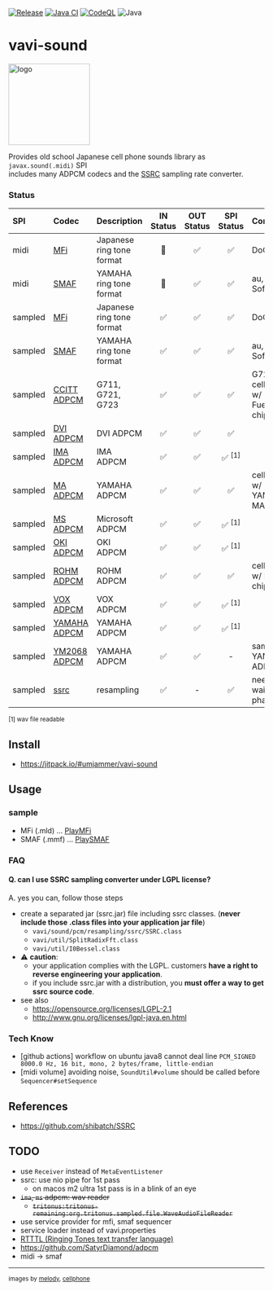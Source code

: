 [![Release](https://jitpack.io/v/umjammer/vavi-sound.svg)](https://jitpack.io/#umjammer/vavi-sound)
[![Java CI](https://github.com/umjammer/vavi-sound/actions/workflows/maven.yml/badge.svg)](https://github.com/umjammer/vavi-sound/actionsworkflows/maven.yml)
[![CodeQL](https://github.com/umjammer/vavi-sound/actions/workflows/codeql-analysis.yml/badge.svg)](https://github.com/umjammer/vavi-sound/actions/workflows/codeql-analysis.yml)
![Java](https://img.shields.io/badge/Java-17-b07219)

# vavi-sound

<img alt="logo" src="https://github.com/umjammer/vavi-sound/assets/493908/7a731744-643a-4b6c-b82b-68f2fcc436c9" width="160" />

Provides old school Japanese cell phone sounds library as `javax.sound(.midi)` SPI<br/>
includes many ADPCM codecs and the [SSRC](https://github.com/shibatch/SSRC) sampling rate converter.

### Status

| **SPI** | **Codec**                                                | **Description**           | **IN Status** | **OUT Status** |  **SPI Status**  | **Comment**                    |
|:--------|:---------------------------------------------------------|:--------------------------|:-------------:|:--------------:|:----------------:|:-------------------------------|
| midi    | [MFi](src/main/java/vavi/sound/midi/mfi)                 | Japanese ring tone format |      🚧       |       ✅        |        ✅         | DoCoMo                         |
| midi    | [SMAF](src/main/java/vavi/sound/midi/smaf)               | YAMAHA ring tone format   |      🚧       |       ✅        |        ✅         | au, Softbank                   |
| sampled | [MFi](src/main/java/vavi/sound/sampled/mfi)              | Japanese ring tone format |       ✅       |       ✅        |        ✅         | DoCoMo                         |
| sampled | [SMAF](src/main/java/vavi/sound/sampled/smaf)            | YAMAHA ring tone format   |       ✅       |       ✅        |        ✅         | au, Softbank                   |
| sampled | [CCITT ADPCM](src/main/java/vavi/sound/adpcm/ccitt)      | G711, G721, G723          |       ✅       |       ✅        |        ✅         | G721 cellphone w/ Fuetrek chip |
| sampled | [DVI ADPCM](src/main/java/vavi/sound/adpcm/dvi)          | DVI ADPCM                 |       ✅       |       ✅        |        ✅         |                                |
| sampled | [IMA ADPCM](src/main/java/vavi/sound/adpcm/ima)          | IMA ADPCM                 |       ✅       |       ✅        | ✅ <sup>[1]</sup> |                                |
| sampled | [MA ADPCM](https://gitlab.com/umjammer/vavi-sound-nda)   | YAMAHA ADPCM              |       ✅       |       ✅        |        ✅         | cellphone w/ YAMAHA MA chip    |
| sampled | [MS ADPCM](src/main/java/vavi/sound/adpcm/ms)            | Microsoft ADPCM           |       ✅       |       ✅        | ✅ <sup>[1]</sup> |                                |
| sampled | [OKI ADPCM](src/main/java/vavi/sound/adpcm/oki)          | OKI ADPCM                 |       ✅       |       ✅        | ✅ <sup>[1]</sup> |                                |
| sampled | [ROHM ADPCM](https://gitlab.com/umjammer/vavi-sound-nda) | ROHM ADPCM                |       ✅       |       ✅        |        ✅         | cellphone w/ Rohm chip         |
| sampled | [VOX ADPCM](src/main/java/vavi/sound/adpcm/vox)          | VOX ADPCM                 |       ✅       |       ✅        | ✅ <sup>[1]</sup> |                                |
| sampled | [YAMAHA ADPCM](src/main/java/vavi/sound/adpcm/yamaha)    | YAMAHA ADPCM              |       ✅       |       ✅        | ✅ <sup>[1]</sup> |                                |
| sampled | [YM2068 ADPCM](src/main/java/vavi/sound/adpcm/ym2608)    | YAMAHA ADPCM              |       ✅       |       ✅        |        -         | same as YAMAHA ADPCM           |
| sampled | [ssrc](src/main/java/vavi/sound/pcm/resampling/ssrc)     | resampling                |       ✅       |       -        |        ✅         | need to wait for phase 1       |

<sub>[1] wav file readable</sub>

## Install

* https://jitpack.io/#umjammer/vavi-sound

## Usage

### sample

 * MFi (.mld) ... [PlayMFi](src/test/java/PlayMFi.java)
 * SMAF (.mmf) ... [PlaySMAF](src/test/java/PlaySMAF.java)

### FAQ

#### Q. can I use SSRC sampling converter under LGPL license?

A. yes you can, follow those steps

* create a separated jar (ssrc.jar) file including ssrc classes. (**never include those .class files into your application jar file**)
    * `vavi/sound/pcm/resampling/ssrc/SSRC.class`
    * `vavi/util/SplitRadixFft.class`
    * `vavi/util/I0Bessel.class`
* ⚠ **caution**:
    * your application complies with the LGPL. customers **have a right to reverse engineering your application**.
    * if you include ssrc.jar with a distribution, you **must offer a way to get ssrc source code**.
* see also
    * https://opensource.org/licenses/LGPL-2.1
    * http://www.gnu.org/licenses/lgpl-java.en.html

### Tech Know

* \[github actions] workflow on ubuntu java8 cannot deal line `PCM_SIGNED 8000.0 Hz, 16 bit, mono, 2 bytes/frame, little-endian`
* \[midi volume] avoiding noise, `SoundUtil#volume` should be called before `Sequencer#setSequence`

## References

 * https://github.com/shibatch/SSRC

## TODO

  * use `Receiver` instead of `MetaEventListener`
  * ssrc: use nio pipe for 1st pass
    * on macos m2 ultra 1st pass is in a blink of an eye
  * ~~`ima`, `ms` adpcm: wav reader~~
    * ~~`tritonus:tritonus-remaining:org.tritonus.sampled.file.WaveAudioFileReader`~~
  * use service provider for mfi, smaf sequencer
  * service loader instead of vavi.properties
  * [RTTTL (Ringing Tones text transfer language)](https://web.archive.org/web/20070704033948/http://www.convertyourtone.com/rtttl.html)
  * https://github.com/SatyrDiamond/adpcm
  * midi -> smaf

---
<sub>images by <a href="https://www.silhouette-illust.com/illust/49312">melody</a>, <a href="https://www.silhouette-illust.com/illust/257">cellphone</a></sub>
